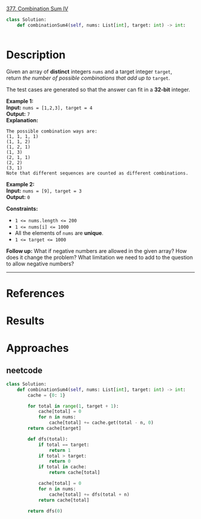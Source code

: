 [377. Combination Sum IV](https://leetcode.com/problems/combination-sum-iv/)

```python
class Solution:
    def combinationSum4(self, nums: List[int], target: int) -> int:
        
```

# Description

Given an array of **distinct** integers `nums` and a target integer `target`, return _the number of possible combinations that add up to_ `target`.

The test cases are generated so that the answer can fit in a **32-bit** integer.

**Example 1:**  
**Input:** `nums = [1,2,3], target = 4`  
**Output:** `7`  
**Explanation:**  
```
The possible combination ways are:
(1, 1, 1, 1)
(1, 1, 2)
(1, 2, 1)
(1, 3)
(2, 1, 1)
(2, 2)
(3, 1)
Note that different sequences are counted as different combinations.
```

**Example 2:**  
**Input:** `nums = [9], target = 3`  
**Output:** `0`  

**Constraints:**
- `1 <= nums.length <= 200`
- `1 <= nums[i] <= 1000`
- All the elements of `nums` are **unique**.
- `1 <= target <= 1000`

**Follow up:** What if negative numbers are allowed in the given array? How does it change the problem? What limitation we need to add to the question to allow negative numbers?

---


# References



# Results



# Approaches



## neetcode

```python
class Solution:
    def combinationSum4(self, nums: List[int], target: int) -> int:
        cache = {0: 1}

        for total in range(1, target + 1):
            cache[total] = 0
            for n in nums:
                cache[total] += cache.get(total - n, 0)
        return cache[target]

        def dfs(total):
            if total == target:
                return 1
            if total > target:
                return 0
            if total in cache:
                return cache[total]

            cache[total] = 0
            for n in nums:
                cache[total] += dfs(total + n)
            return cache[total]

        return dfs(0)

```
